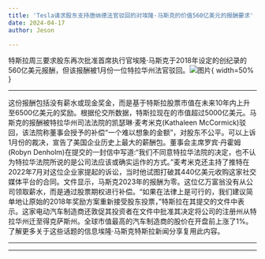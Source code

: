 ```yaml
---
title: 'Tesla请求股东支持唐纳德法官驳回的对埃隆·马斯克的价值560亿美元的报酬要求'
date: 2024-04-17
author: Jeson

---
```


特斯拉周三要求股东再次批准首席执行官埃隆·马斯克于2018年设定的创纪录的560亿美元报酬，但该报酬被1月份一位特拉华州法官驳回。![图片](https://i.guim.co.uk/img/media/60db1e841e56752621cd6f437da634bcc8fb3be6/0_65_1960_1176/master/1960.jpg){ width=50% }

---
这份报酬包括没有薪水或现金奖金，而是基于特斯拉股票市值在未来10年内上升至6500亿美元的奖励。根据伦交所数据，特斯拉现在的市值超过5000亿美元。马斯克的报酬被特拉华州司法法院的凯瑟琳·麦考米克(Kathaleen McCormick)驳回，该法院称董事会授予的补偿“一个难以想象的金额”，对股东不公平。可以上诉1月份的裁决，宣告了美国企业历史上最大的薪酬包。董事会主席罗宾·丹霍姆(Robyn Denholm)在提交的一封信中写道:“我们不同意特拉华法院的决定，也不认为特拉华法院所说的是公司法应该或确实运作的方式。”麦考米克还主持了推特在2022年7月对这位企业家提起的诉讼，当时他试图打破其440亿美元收购这家社交媒体平台的合同。文件显示，马斯克2023年的报酬为零。这位亿万富翁没有从公司领取薪水，而是通过股票期权进行补偿。“如果在法律上是可行的，我们建议简单地让原始的2018年奖励方案重新接受股东投票，”特斯拉在其提交的文件中表示。这家电动汽车制造商还敦促其投资者在文件中批准其决定将公司的注册州从特拉华州迁至得克萨斯州。全球市值最高的汽车制造商的股价在开盘前上涨了1%。了解更多关于这些话题的信息埃隆·马斯克特斯拉新闻分享复用此内容。

---
---
